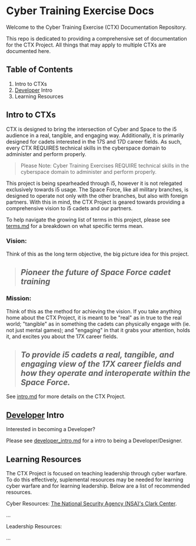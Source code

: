 # Cyber Training Exercise Docs

Welcome to the Cyber Training Exercise (CTX) Documentation Repository.

This repo is dedicated to providing a comprehensive set of documentation for the CTX Project. All things that may apply to multiple CTXs are documented here.

## Table of Contents

1. Intro to CTXs
1. [Developer](terms.md "Someone who contributes to the CTX Project's code or documentation.") Intro
1. Learning Resources

## Intro to CTXs

CTX is designed to bring the intersection of Cyber and Space to the i5 audience in a real, tangible, and engaging way. Additionally, it is primarily designed for cadets interested in the 17S and 17D career fields. As such, every CTX REQUIRES technical skills in the cyberspace domain to administer and perform properly.

> Please Note: Cyber Training Exercises REQUIRE technical skills in the cyberspace domain to administer and perform properly.

This project is being spearheaded through i5, however it is not relegated exclusively towards i5 usage. The Space Force, like all military branches, is designed to operate not only with the other branches, but also with foreign partners. With this in mind, the CTX Project is geared towards providing a comprehensive vision to i5 cadets and our partners.

To help navigate the growing list of terms in this project, please see [terms.md](terms.md) for a breakdown on what specific terms mean.

### Vision:

Think of this as the long term objective, the big picture idea for this project.


> ## *Pioneer the future of Space Force cadet training*


### Mission:

Think of this as the method for achieving the vision. If you take anything home about the CTX Project, it is meant to be "real" as in true to the real world; "tangible" as in something the cadets can physically engage with (ie. not just mental games); and "engaging" in that it grabs your attention, holds it, and excites you about the 17X career fields.


> ## *To provide i5 cadets a real, tangible, and engaging view of the 17X career fields and how they operate and interoperate within the Space Force.*


See [intro.md](intro.md) for more details on the CTX Project.

## [Developer](terms.md "Someone who contributes to the CTX Project's code or documentation.") Intro

Interested in becoming a Developer?

Please see [developer_intro.md](developer_intro.md) for a intro to being a Developer/Designer.

## Learning Resources

The CTX Project is focused on teaching leadership through cyber warfare. To do this effectively, suplemental resources may be needed for learning cyber warfare and for learning leadership. Below are a list of recommended resources.

Cyber Resources:
[The National Security Agency (NSA)'s Clark Center](https://clark.center/home).

...

Leadership Resources:

...